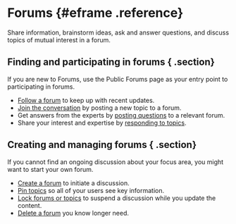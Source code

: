 # Forums {#eframe .reference}

Share information, brainstorm ideas, ask and answer questions, and discuss topics of mutual interest in a forum.

## Finding and participating in forums { .section}

If you are new to Forums, use the Public Forums page as your entry point to participating in forums.

-   [Follow a forum](t_forums_follow_forum.md) to keep up with recent updates.
-   [Join the conversation](t_forums_add_topic.md) by posting a new topic to a forum.
-   Get answers from the experts by [posting questions](c_forums_post_q_and_as.md) to a relevant forum.
-   Share your interest and expertise by [responding to topics](t_forums_topic_respond.md).

## Creating and managing forums { .section}

If you cannot find an ongoing discussion about your focus area, you might want to start your own forum.

-   [Create a forum](t_forums_add_forum.md) to initiate a discussion.
-   [Pin topics](t_forums_pin_topic.md) so all of your users see key information.
-   [Lock forums or topics](c_forums_locking.md) to suspend a discussion while you update the content.
-   [Delete a forum](t_forums_delete_forum.md) you know longer need.


